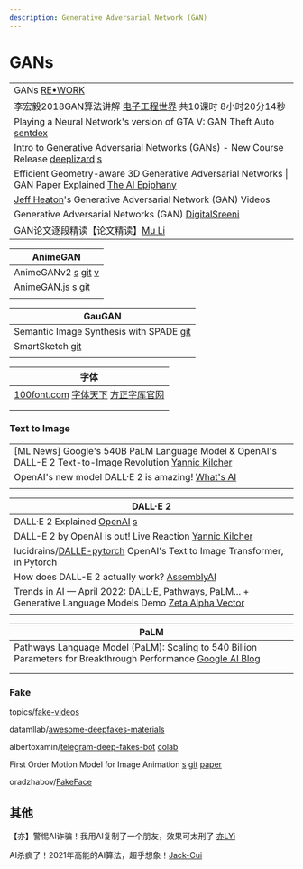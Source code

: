 ```yaml
---
description: Generative Adversarial Network (GAN)
---
```


# GANs

|                                                                                                                                                                              |
| ---------------------------------------------------------------------------------------------------------------------------------------------------------------------------- |
| GANs [RE•WORK](https://www.youtube.com/playlist?list=PLnDbcXCpYZ8lLH6Ru8peDrG2HoWyycbFR)                                                                                     |
| 李宏毅2018GAN算法讲解 [电子工程世界](http://training.eeworld.com.cn/course/5321) 共10课时 8小时20分14秒                                                                                          |
| Playing a Neural Network's version of GTA V: GAN Theft Auto [sentdex](https://www.youtube.com/watch?v=udPY5rQVoW0)                                                           |
| Intro to Generative Adversarial Networks (GANs) - New Course Release [deeplizard](https://www.youtube.com/watch?v=p3Eq2b22qJM) [s](https://deeplizard.com/lesson/gaa0ailzrd) |
| Efficient Geometry-aware 3D Generative Adversarial Networks \| GAN Paper Explained [The AI Epiphany](https://www.youtube.com/watch?v=ZHIRRsnINGA)                            |
| [Jeff Heaton](https://www.youtube.com/playlist?list=PLjy4p-07OYzs6XDEm39m6g7yZWXB6MKac)'s Generative Adversarial Network (GAN) Videos                                        |
| Generative Adversarial Networks (GAN) [DigitalSreeni](https://www.youtube.com/playlist?list=PLZsOBAyNTZwboR4\_xj-n3K6XBTweC4YVD)                                             |
| GAN论文逐段精读【论文精读】[Mu Li](https://www.youtube.com/watch?v=g\_0HtlrLiDo)                                                                                                         |

| AnimeGAN                                                                                                                                                                   |
| -------------------------------------------------------------------------------------------------------------------------------------------------------------------------- |
| AnimeGANv2 [s](https://tachibanayoshino.github.io/AnimeGANv2/) [git](https://github.com/TachibanaYoshino/AnimeGANv2) [v](https://www.douyin.com/video/7029157040899607815) |
| AnimeGAN.js [s](https://animegan.js.org) [git](https://github.com/TonyLianLong/AnimeGAN.js)                                                                                |
|                                                                                                                                                                            |

| GauGAN                                                                      |
| --------------------------------------------------------------------------- |
| Semantic Image Synthesis with SPADE [git](https://github.com/nvlabs/spade/) |
| SmartSketch [git](https://github.com/noyoshi/smart-sketch)                  |
|                                                                             |

| 字体                                                                                                                |
| ----------------------------------------------------------------------------------------------------------------- |
| [100font.com](https://www.100font.com)   [字体天下](https://www.fonts.net.cn)   [方正字库官网](https://www.foundertype.com) |
|                                                                                                                   |
|                                                                                                                   |

### Text to Image

|                                                                                                                                                          |
| -------------------------------------------------------------------------------------------------------------------------------------------------------- |
| \[ML News] Google's 540B PaLM Language Model & OpenAI's DALL-E 2 Text-to-Image Revolution [Yannic Kilcher](https://www.youtube.com/watch?v=RJwPN4qNi\_Y) |
| OpenAI's new model DALL·E 2 is amazing! [What's AI](https://www.youtube.com/watch?v=rdGVbPI42sA)                                                         |
|                                                                                                                                                          |

| DALL·E 2                                                                                                                                                |
| ------------------------------------------------------------------------------------------------------------------------------------------------------- |
| DALL·E 2 Explained [OpenAI](https://www.youtube.com/watch?v=qTgPSKKjfVg) [s](https://openai.com/dall-e-2/)                                              |
| DALL-E 2 by OpenAI is out! Live Reaction [Yannic Kilcher](https://www.youtube.com/watch?v=gGPv\_SYVDC8)                                                 |
| lucidrains/[DALLE-pytorch](https://github.com/lucidrains/DALLE-pytorch)   OpenAI's Text to Image Transformer, in Pytorch                                |
| How does DALL-E 2 actually work? [AssemblyAI](https://www.youtube.com/watch?v=F1X4fHzF4mQ)                                                              |
| Trends in AI — April 2022: DALL·E, Pathways, PaLM... + Generative Language Models Demo [Zeta Alpha Vector](https://www.youtube.com/watch?v=w7MNDZLJ30M) |
|                                                                                                                                                         |

| PaLM                                                                                                                                                                                            |
| ----------------------------------------------------------------------------------------------------------------------------------------------------------------------------------------------- |
| Pathways Language Model (PaLM): Scaling to 540 Billion Parameters for Breakthrough Performance [Google AI Blog](https://ai.googleblog.com/2022/04/pathways-language-model-palm-scaling-to.html) |
|                                                                                                                                                                                                 |
|                                                                                                                                                                                                 |

### Fake

topics/[fake-videos](https://github.com/topics/fake-videos)

datamllab/[awesome-deepfakes-materials](https://github.com/datamllab/awesome-deepfakes-materials)

albertoxamin/[telegram-deep-fakes-bot](https://github.com/albertoxamin/telegram-deep-fakes-bot) [colab](https://colab.research.google.com/github/albertoxamin/telegram-deep-fakes-bot/blob/master/deep\_fake\_telegram.ipynb)

First Order Motion Model for Image Animation [s](https://aliaksandrsiarohin.github.io/first-order-model-website/) [git](https://github.com/AliaksandrSiarohin/first-order-model) [paper](https://proceedings.neurips.cc/paper/2019/hash/31c0b36aef265d9221af80872ceb62f9-Abstract.html)

oradzhabov/[FakeFace](https://github.com/oradzhabov/FakeFace)

## 其他

【亦】警惕AI诈骗！我用AI复制了一个朋友，效果可太刑了 [亦LYi](https://www.youtube.com/watch?v=iUtcgaWOPM4)

AI杀疯了！2021年高能的AI算法，超乎想象！[Jack-Cui](https://www.bilibili.com/video/BV1RF411B7hT)
